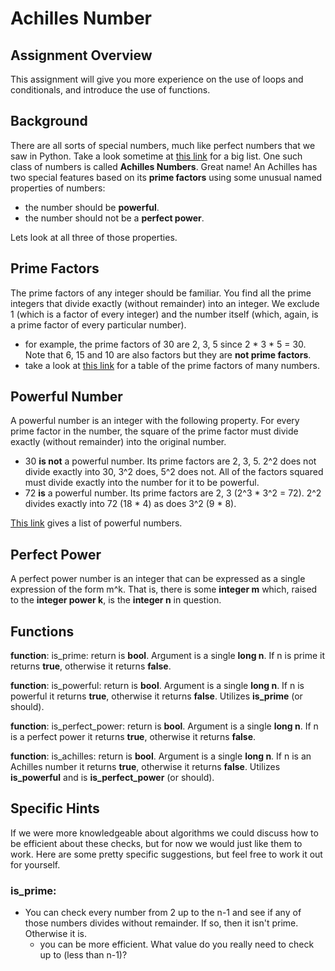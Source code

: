 # Achilles Number

## Assignment Overview

This assignment will give you more experience on the use of loops and conditionals, and introduce the use of functions.

## Background

There are all sorts of special numbers, much like perfect numbers that we saw in Python. Take a look sometime at [this link](http://mathworld.wolfram.com/topics/SpecialNumbers.html) for a big list. One such class of numbers is called **Achilles Numbers**. Great name! An Achilles has two special features based on its **prime factors** using some unusual named properties of numbers:

- the number should be **powerful**.
- the number should not be a **perfect power**.

Lets look at all three of those properties.

## Prime Factors

The prime factors of any integer should be familiar. You find all the prime integers that divide exactly (without remainder) into an integer. We exclude 1 (which is a factor of every integer) and the number itself (which, again, is a prime factor of every particular number).

- for example, the prime factors of 30 are 2, 3, 5 since 2 * 3 * 5 = 30. Note that 6, 15 and 10 are also factors but they are **not prime factors**.
- take a look at [this link](https://en.wikipedia.org/wiki/Table_of_prime_factors) for a table of the prime factors of many numbers.

## Powerful Number

A powerful number is an integer with the following property. For every prime factor in the number, the square of the prime factor must divide exactly (without remainder) into the original number.

- 30 **is not** a powerful number. Its prime factors are 2, 3, 5. 2^2 does not divide exactly into 30, 3^2 does, 5^2 does not. All of the factors squared must divide exactly into the number for it to be powerful.
- 72 **is** a powerful number. Its prime factors are 2, 3 (2^3 * 3^2 = 72). 2^2 divides exactly into 72 (18 * 4) as does 3^2 (9 * 8).

[This link](https://en.wikipedia.org/wiki/Powerful_number) gives a list of powerful numbers.

## Perfect Power

A perfect power number is an integer that can be expressed as a single expression of the form m^k. That is, there is some **integer m** which, raised to the **integer power k**, is the **integer n** in question.

## Functions

**function**: is_prime: return is **bool**. Argument is a single **long n**. If n is prime it returns **true**, otherwise it returns **false**.

**function**: is_powerful: return is **bool**. Argument is a single **long n**. If n is powerful it returns **true**, otherwise it returns **false**. Utilizes **is_prime** (or should).

**function**: is_perfect_power: return is **bool**. Argument is a single **long n**. If n is a perfect power it returns **true**, otherwise it returns **false**.

**function**: is_achilles: return is **bool**. Argument is a single **long n**. If n is an Achilles number it returns **true**, otherwise it returns **false**. Utilizes **is_powerful** and is **is_perfect_power** (or should).

## Specific Hints

If we were more knowledgeable about algorithms we could discuss how to be efficient about these checks, but for now we would just like them to work. Here are some pretty specific suggestions, but feel free to work it out for yourself.

### is_prime:

- You can check every number from 2 up to the n-1 and see if any of those numbers divides without remainder. If so, then it isn't prime. Otherwise it is.
  - you can be more efficient. What value do you really need to check up to (less than n-1)?



